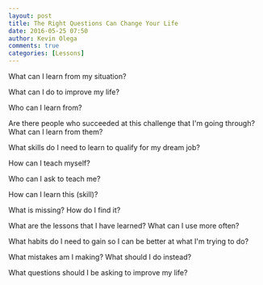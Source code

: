 ```yaml
---
layout: post
title: The Right Questions Can Change Your Life
date: 2016-05-25 07:50
author: Kevin Olega
comments: true
categories: [Lessons]
---
```

What can I learn from my situation?

What can I do to improve my life?

Who can I learn from?

Are there people who succeeded at this challenge that I'm going through? What can I learn from them?

What skills do I need to learn to qualify for my dream job?

How can I teach myself?

Who can I ask to teach me?

How can I learn this (skill)?

What is missing? How do I find it?

What are the lessons that I have learned? What can I use more often?

What habits do I need to gain so I can be better at what I'm trying to do?

What mistakes am I making? What should I do instead?

What questions should I be asking to improve my life?
